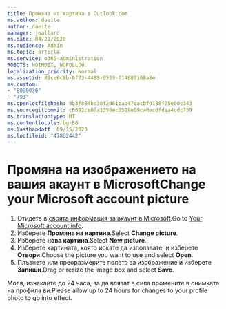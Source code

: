 ```yaml
---
title: Промяна на картина в Outlook.com
ms.author: daeite
author: daeite
manager: joallard
ms.date: 04/21/2020
ms.audience: Admin
ms.topic: article
ms.service: o365-administration
ROBOTS: NOINDEX, NOFOLLOW
localization_priority: Normal
ms.assetid: 81ce6c8b-6f73-4489-9539-f14680168a8e
ms.custom:
- "8000036"
- "793"
ms.openlocfilehash: 9b3f884bc30f2d61bab47cacbf0188f05e00c343
ms.sourcegitcommit: c6692ce0fa1358ec3529e59ca0ecdfdea4cdc759
ms.translationtype: MT
ms.contentlocale: bg-BG
ms.lasthandoff: 09/15/2020
ms.locfileid: "47802442"
---
```

# <a name="change-your-microsoft-account-picture"></a><span data-ttu-id="0a99e-102">Промяна на изображението на вашия акаунт в Microsoft</span><span class="sxs-lookup"><span data-stu-id="0a99e-102">Change your Microsoft account picture</span></span>

1. <span data-ttu-id="0a99e-103">Отидете в [своята информация за акаунт в Microsoft](https://go.microsoft.com/fwlink/p/?linkid=860841).</span><span class="sxs-lookup"><span data-stu-id="0a99e-103">Go to [Your Microsoft account info](https://go.microsoft.com/fwlink/p/?linkid=860841).</span></span>
2. <span data-ttu-id="0a99e-104">Изберете **Промяна на картина**.</span><span class="sxs-lookup"><span data-stu-id="0a99e-104">Select **Change picture**.</span></span>
3. <span data-ttu-id="0a99e-105">Изберете **нова картина**.</span><span class="sxs-lookup"><span data-stu-id="0a99e-105">Select **New picture**.</span></span>
4. <span data-ttu-id="0a99e-106">Изберете картината, която искате да използвате, и изберете **Отвори**.</span><span class="sxs-lookup"><span data-stu-id="0a99e-106">Choose the picture you want to use and select **Open**.</span></span>
5. <span data-ttu-id="0a99e-107">Плъзнете или преоразмерите полето за изображение и изберете **Запиши**.</span><span class="sxs-lookup"><span data-stu-id="0a99e-107">Drag or resize the image box and select **Save**.</span></span>

<span data-ttu-id="0a99e-108">Моля, изчакайте до 24 часа, за да влязат в сила промените в снимката на профила ви.</span><span class="sxs-lookup"><span data-stu-id="0a99e-108">Please allow up to 24 hours for changes to your profile photo to go into effect.</span></span>